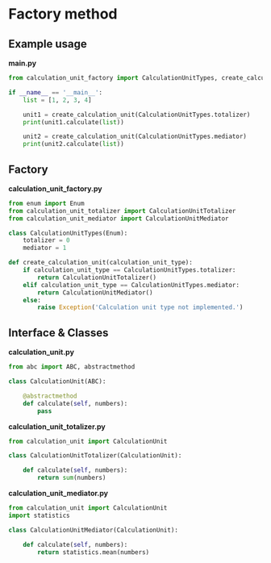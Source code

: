 # Factory method

## Example usage

**main.py**
```python src\main.py
from calculation_unit_factory import CalculationUnitTypes, create_calculation_unit

if __name__ == '__main__':
    list = [1, 2, 3, 4]

    unit1 = create_calculation_unit(CalculationUnitTypes.totalizer)    
    print(unit1.calculate(list))

    unit2 = create_calculation_unit(CalculationUnitTypes.mediator)  
    print(unit2.calculate(list)) 
```

## Factory

**calculation_unit_factory.py**
```python src\calculation_unit_factory.py
from enum import Enum
from calculation_unit_totalizer import CalculationUnitTotalizer
from calculation_unit_mediator import CalculationUnitMediator

class CalculationUnitTypes(Enum):
    totalizer = 0
    mediator = 1

def create_calculation_unit(calculation_unit_type):
    if calculation_unit_type == CalculationUnitTypes.totalizer:
        return CalculationUnitTotalizer()
    elif calculation_unit_type == CalculationUnitTypes.mediator:
        return CalculationUnitMediator()
    else:
        raise Exception('Calculation unit type not implemented.')
```

## Interface & Classes

**calculation_unit.py**
```python src\calculation_unit.py
from abc import ABC, abstractmethod

class CalculationUnit(ABC):

    @abstractmethod
    def calculate(self, numbers):
        pass
```

**calculation_unit_totalizer.py**
```python src\calculation_unit_totalizer.py
from calculation_unit import CalculationUnit

class CalculationUnitTotalizer(CalculationUnit):

    def calculate(self, numbers):
        return sum(numbers)
```

**calculation_unit_mediator.py**
```python src\calculation_unit_mediator.py
from calculation_unit import CalculationUnit
import statistics

class CalculationUnitMediator(CalculationUnit):

    def calculate(self, numbers):
        return statistics.mean(numbers)
```